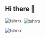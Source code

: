 ## Hi there 👋

<!--
**tshrrx/tshrrx** is a ✨ _special_ ✨ repository because its `README.md` (this file) appears on your GitHub profile.

Here are some ideas to get you started:

- 🔭 I’m currently working on ...
- 🌱 I’m currently learning ...
- 👯 I’m looking to collaborate on ...
- 🤔 I’m looking for help with ...
- 💬 Ask me about ...
- 📫 How to reach me: ...
- 😄 Pronouns: ...
- ⚡ Fun fact: ...
-->

<p><img align="left" src="https://github-readme-stats.vercel.app/api/top-langs?username=tshrrx&show_icons=true&locale=en&layout=compact" alt="tshrrx" /></p>

<p>&nbsp;<img align="center" src="https://github-readme-stats.vercel.app/api?username=tshrrx&show_icons=true&locale=en" alt="tshrrx" /></p>

<p><img align="center" src="https://github-readme-streak-stats.herokuapp.com/?user=tshrrx&" alt="tshrrx" /></p>
